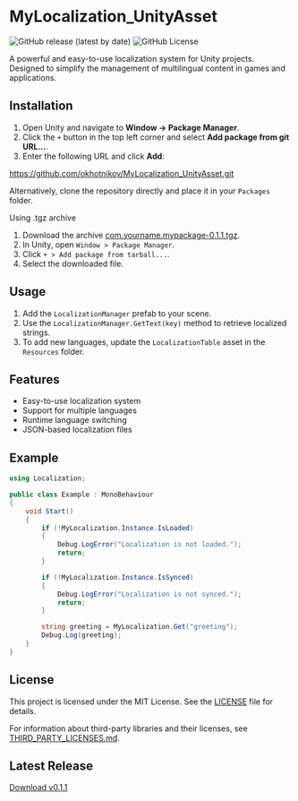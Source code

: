# MyLocalization_UnityAsset
![GitHub release (latest by date)](https://img.shields.io/github/v/release/okhotnikov/MyLocalization_UnityAsset) ![GitHub License](https://img.shields.io/github/license/okhotnikov/MyLocalization_UnityAsset)

A powerful and easy-to-use localization system for Unity projects. Designed to simplify the management of multilingual content in games and applications.

## Installation

1. Open Unity and navigate to **Window -> Package Manager**.
2. Click the `+` button in the top left corner and select **Add package from git URL...**.
3. Enter the following URL and click **Add**:

https://github.com/okhotnikov/MyLocalization_UnityAsset.git

Alternatively, clone the repository directly and place it in your `Packages` folder.

Using .tgz archive
1. Download the archive [com.yourname.mypackage-0.1.1.tgz](https://github.com/yourname/repository/releases/download/v0.1.1/com.yourname.mypackage-0.1.1.tgz).
2. In Unity, open `Window > Package Manager`.
3. Click `+ > Add package from tarball...`.
4. Select the downloaded file.

## Usage

1. Add the `LocalizationManager` prefab to your scene.
2. Use the `LocalizationManager.GetText(key)` method to retrieve localized strings.
3. To add new languages, update the `LocalizationTable` asset in the `Resources` folder.

## Features
- Easy-to-use localization system
- Support for multiple languages
- Runtime language switching
- JSON-based localization files

## Example

```csharp
using Localization;

public class Example : MonoBehaviour
{
    void Start()
    {
        if (!MyLocalization.Instance.IsLoaded)
        {
            Debug.LogError("Localization is not loaded.");
            return;
        }

        if (!MyLocalization.Instance.IsSynced)
        {
            Debug.LogError("Localization is not synced.");
            return;
        }

        string greeting = MyLocalization.Get("greeting");
        Debug.Log(greeting);
    }
}
```

## License
This project is licensed under the MIT License. See the [LICENSE](LICENSE) file for details.

For information about third-party libraries and their licenses, see [THIRD_PARTY_LICENSES.md](THIRD_PARTY_LICENSES.md).

## Latest Release
[Download v0.1.1](https://github.com/okhotnikov/MyLocalization_UnityAsset/releases/tag/v0.1.1)